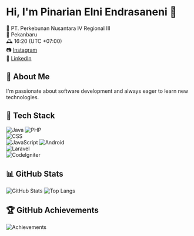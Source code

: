 # Hi, I'm Pinarian Elni Endrasaneni 👋  
💼 PT. Perkebunan Nusantara IV Regional III  
📍 Pekanbaru  
🕰️ 16:20 (UTC +07:00)  
📷 [Instagram](https://instagram.com/niniiii_xyz)  
🔗 [LinkedIn](https://linkedin.com/in/pinarian-elni-endrasaneni-17a896215)  

## 🚀 About Me  
I'm passionate about software development and always eager to learn new technologies.

## 🔧 Tech Stack  
![Java](https://img.shields.io/badge/Java-ED8B00?style=for-the-badge&logo=java&logoColor=white) ![PHP](https://img.shields.io/badge/PHP-777BB4?style=for-the-badge&logo=php&logoColor=white)  
![CSS](https://img.shields.io/badge/CSS-1572B6?style=for-the-badge&logo=css3&logoColor=white)  
![JavaScript](https://img.shields.io/badge/JavaScript-F7DF1E?style=for-the-badge&logo=javascript&logoColor=black)
![Android](https://img.shields.io/badge/Android-3DDC84?style=for-the-badge&logo=android&logoColor=white)  
![Laravel](https://img.shields.io/badge/Laravel-FF2D20?style=for-the-badge&logo=laravel&logoColor=white)  
![CodeIgniter](https://img.shields.io/badge/CodeIgniter-EF4223?style=for-the-badge&logo=codeigniter&logoColor=white)  

## 📊 GitHub Stats  
![GitHub Stats](https://github-readme-stats.vercel.app/api?username=yourusername&show_icons=true&theme=tokyonight)
![Top Langs](https://github-readme-stats.vercel.app/api/top-langs/?username=pinarian&layout=compact&theme=radical)  

## 🏆 GitHub Achievements  
![Achievements](https://github-profile-trophy.vercel.app/?username=pinarian&theme=onedark)  
